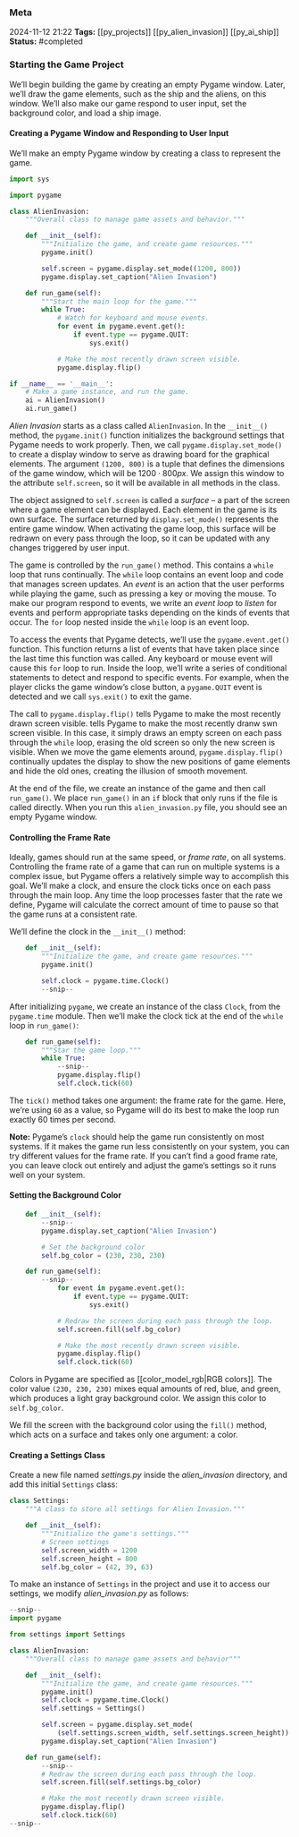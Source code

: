 ### Meta
2024-11-12 21:22
**Tags:** [[py_projects]] [[py_alien_invasion]] [[py_ai_ship]]
**Status:** #completed 

### Starting the Game Project
We’ll begin building the game by creating an empty Pygame window. Later, we’ll draw the game elements, such as the ship and the aliens, on this window. We’ll also make our game respond to user input, set the background color, and load a ship image.

#### Creating a Pygame Window and Responding to User Input
We’ll make an empty Pygame window by creating a class to represent the game.

```Python title:alien_invasion.py
import sys

import pygame

class AlienInvasion:
	"""Overall class to manage game assets and behavior."""

	def __init__(self):
		"""Initialize the game, and create game resources."""
		pygame.init()

		self.screen = pygame.display.set_mode((1200, 800))
		pygame.display.set_caption("Alien Invasion")

	def run_game(self):
		"""Start the main loop for the game."""
		while True:
			# Watch for keyboard and mouse events.
			for event in pygame.event.get():
				if event.type == pygame.QUIT:
					sys.exit()

			# Make the most recently drawn screen visible.
			pygame.display.flip()

if __name__ == '__main__':
	# Make a game instance, and run the game.
	ai = AlienInvasion()
	ai.run_game()
```

*Alien Invasion* starts as a class called `AlienInvasion`. In the `__init__()` method, the `pygame.init()` function initializes the background settings that Pygame needs to work properly. Then, we call `pygame.display.set_mode()` to create a display window to serve as drawing board for the graphical elements. The argument `(1200, 800)` is a tuple that defines the dimensions of the game window, which will be $1200 \cdot 800 px$. We assign this window to the attribute `self.screen`, so it will be available in all methods in the class.

The object assigned to `self.screen` is called a *surface* – a part of the screen where a game element can be displayed. Each element in the game is its own surface. The surface returned by `display.set_mode()` represents the entire game window. When activating the game loop, this surface will be redrawn on every pass through the loop, so it can be updated with any changes triggered by user input.

The game is controlled by the `run_game()` method. This contains a `while` loop that runs continually. The `while` loop contains an event loop and code that manages screen updates. An *event* is an action that the user performs while playing the game, such as pressing a key or moving the mouse. To make our program respond to events, we write an *event loop* to *listen* for events and perform appropriate tasks depending on the kinds of events that occur. The `for` loop nested inside the `while` loop is an event loop.

To access the events that Pygame detects, we’ll use the `pygame.event.get()` function. This function returns a list of events that have taken place since the last time this function was called. Any keyboard or mouse event will cause this `for` loop to run. Inside the loop, we’ll write a series of conditional statements to detect and respond to specific events. For example, when the player clicks the game window’s close button, a `pygame.QUIT` event is detected and we call `sys.exit()` to exit the game.

The call to `pygame.display.flip()` tells Pygame to make the most recently drawn screen visible. tells Pygame to make the most recently dranw swn screen visible. In this case, it simply draws an empty screen on each pass through the `while` loop, erasing the old screen so only the new screen is visible. When we move the game elements around, `pygame.display.flip()` continually updates the display to show the new positions of game elements and hide the old ones, creating the illusion of smooth movement.

At the end of the file, we create an instance of the game and then call `run_game()`. We place `run_game()` in an `if` block that only runs if the file is called directly. When you run this `alien_invasion.py` file, you should see an empty Pygame window.

#### Controlling the Frame Rate
Ideally, games should run at the same speed, or *frame rate*, on all systems. Controlling the frame rate of a game that can run on multiple systems is a complex issue, but Pygame offers a relatively simple way to accomplish this goal. We’ll make a clock, and ensure the clock ticks once on each pass through the main loop. Any time the loop processes faster that the rate we define, Pygame will calculate the correct amount of time to pause so that the game runs at a consistent rate.

We’ll define the clock in the `__init__()` method:
```Python title:alien_invasion.py
	def __init__(self):
		"""Initialize the game, and create game resources."""
		pygame.init()

		self.clock = pygame.time.Clock()
		--snip--
```

After initializing `pygame`, we create an instance of the class `Clock`, from the `pygame.time` module. Then we’ll make the clock tick at the end of the `while` loop in `run_game()`:
```Python title:alien_invasion.py
	def run_game(self):
		"""Star the game loop."""
		while True:
			--snip--
			pygame.display.flip()
			self.clock.tick(60)
```

The `tick()` method takes one argument: the frame rate for the game. Here, we’re using `60` as a value, so Pygame will do its best to make the loop run exactly 60 times per second.

**Note:** Pygame’s `clock` should help the game run consistently on most systems. If it makes the game run less consistently on your system, you can try different values for the frame rate. If you can’t find a good frame rate, you can leave clock out entirely and adjust the game’s settings so it runs well on your system.

#### Setting the Background Color
```Python title:alien_invasion.py
	def __init__(self):
		--snip--
		pygame.display.set_caption("Alien Invasion")

		# Set the background color
		self.bg_color = (230, 230, 230)

	def run_game(self):
		--snip--
			for event in pygame.event.get():
				if event.type == pygame.QUIT:
					sys.exit()

			# Redraw the screen during each pass through the loop.
			self.screen.fill(self.bg_color)

			# Make the most recently drawn screen visible.
			pygame.display.flip()
			self.clock.tick(60)
```

Colors in Pygame are specified as [[color_model_rgb|RGB colors]]. The color value `(230, 230, 230)` mixes equal amounts of red, blue, and green, which produces a light gray background color. We assign this color to `self.bg_color`.

We fill the screen with the background color using the `fill()` method, which acts on a surface and takes only one argument: a color.

#### Creating a Settings Class
Create a new file named *settings.py* inside the *alien_invasion* directory, and add this initial `Settings` class:
```Python title:settings.py
class Settings:
	"""A class to store all settings for Alien Invasion."""

	def __init__(self):
		"""Initialize the game's settings."""
		# Screen settings
		self.screen_width = 1200
		self.screen_height = 800
		self.bg_color = (42, 39, 63)
```

To make an instance of `Settings` in the project and use it to access our settings, we modify *alien_invasion.py* as follows:
```Python title:alien_invasion.py
--snip--
import pygame

from settings import Settings

class AlienInvasion:
	"""Overall class to manage game assets and behavior"""

	def __init__(self):
		"""Initialize the game, and create game resources."""
		pygame.init()
		self.clock = pygame.time.Clock()
		self.settings = Settings()

		self.screen = pygame.display.set_mode(
			(self.settings.screen_width, self.settings.screen_height))
		pygame.display.set_caption("Alien Invasion")

	def run_game(self):
		--snip--
		# Redraw the screen during each pass through the loop.
		self.screen.fill(self.settings.bg_color)

		# Make the most recently drawn screen visible.
		pygame.display.flip()
		self.clock.tick(60)
--snip--
```